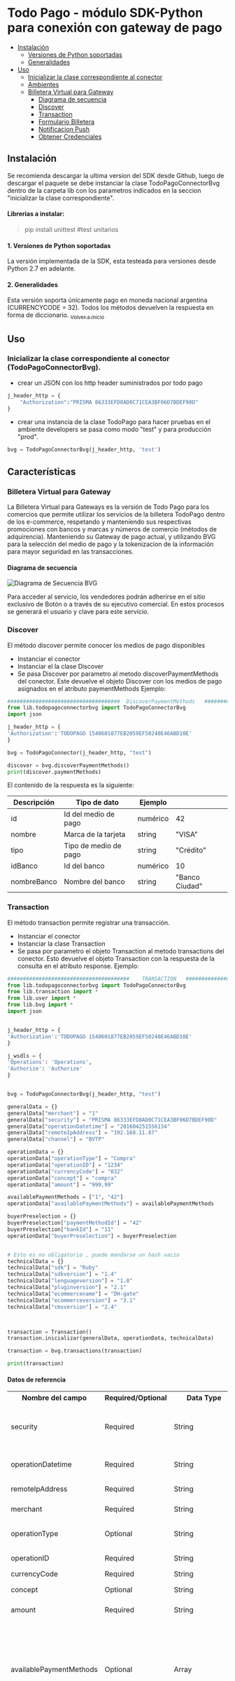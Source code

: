<a name="inicio"></a>
Todo Pago - módulo SDK-Python para conexión con gateway de pago
=======

+ [Instalación](#instalacion)
   + [Versiones de Python soportadas](#Versionesdepysoportadas)
   + [Generalidades](#general)
+ [Uso](#uso)
    + [Inicializar la clase correspondiente al conector](#initconector)
    + [Ambientes](#test)
    + [Billetera Virtual para Gateway](#bvg)
      + [Diagrama de secuencia](#bvg-uml)
      + [Discover](#bvg-discover)
      + [Transaction](#bvg-transaction)
      + [Formulario Billetera](#formbilletera)
      + [Notificacion Push](#bvg-push)
      + [Obtener Credenciales](#credenciales)

<a name="instalacion"></a>
## Instalación
Se recomienda descargar la ultima version del SDK desde Github, luego de descargar el paquete se debe instanciar la clase TodoPagoConnectorBvg dentro de la carpeta lib con los parametros indicados en la seccion "inicializar la clase correspondiente".

#### Librerias a instalar:
> pip install unittest #test unitarios


<a name="Versionesdepysoportadas"></a>

#### 1. Versiones de Python soportadas
La versión implementada de la SDK, esta testeada para versiones desde Python 2.7 en adelante.

<a name="general"></a>
#### 2. Generalidades
Esta versión soporta únicamente pago en moneda nacional argentina (CURRENCYCODE = 32).
Todos los métodos devuelven la respuesta en forma de diccionario.
[<sub>Volver a inicio</sub>](#inicio)

<a name="uso"></a>

## Uso
<a name="initconector"></a>
### Inicializar la clase correspondiente al conector (TodoPagoConnectorBvg).

- crear un JSON con los http header suministrados por todo pago
```python
j_header_http = {
    "Authorization":"PRISMA 86333EFD8AD0C71CEA3BF06D7BDEF90D"
}
```
- crear una instancia de la clase TodoPago para hacer pruebas en el ambiente developers se pasa como modo "test" y para producción "prod".

```python
bvg = TodoPagoConnectorBvg(j_header_http, 'test')

```

<a name="caracteristicas"></a>
## Características

<a name="bvg"></a>
### Billetera Virtual para Gateway
<p>La Billetera Virtual para Gateways es la versión de Todo Pago para los comercios que permite utilizar los servicios de la billetera TodoPago dentro de los e-commerce, respetando y manteniendo sus respectivas promociones con bancos y marcas y números de comercio (métodos de adquirencia). Manteniendo su Gateway de pago actual, y utilizando BVG para la selección del medio de pago y la tokenizacion de la información para mayor seguridad en las transacciones.</p>

<a name="bvg-uml"></a>
#### Diagrama de secuencia
![Diagrama de Secuencia BVG](http://www.plantuml.com/plantuml/png/ZL9BJiCm4Dtd5BDi5roW2oJw0I7ngMWlC3ZJOd0zaUq4XJknuWYz67Q-JY65bUNHlFVcpHiKZWqib2JjACdGE2baXjh1DPj3hj187fGNV20ZJehppTNWVuEEth5C4XHE5lxJAJGlN5nsJ323bP9xWWptQ42mhlXwQAlO0JpOTtZSXfMNT0YFcQzhif1MD0oJfRI22pBJdYYm1jnG-ubinjhZjcXUoQ654kQe1TiafG4srczzpE0-9-iC0f-CSDPgQ3v-wQvtLAVskTB5yHE156ISofG33dEVdFp0ccYoDQXje64z7N4P1iN_cRgZmkU8yH48Gm4JLIA3VJM0UIzrRob2H6s_xl1PAaME38voRqYH28l6DgzJqjxpaegSLE6JvJVIthZNu7BW83BVtAp7hVqTLcVezrr3Eo_jORVD8wTaoERAOHMKgXEErjwI_CpvLk_yS1ZX6pXCrhbzUM0dTsKJRoJznsMUdwOZYMirnpS0)

Para acceder al servicio, los vendedores podrán adherirse en el sitio exclusivo de Botón o a través de su ejecutivo comercial. En estos procesos se generará el usuario y clave para este servicio.

<a name="bvg-discover"></a>
### Discover

<p>El método discover permite conocer los medios de pago disponibles</p>

+ Instanciar el conector
+ Instanciar el la clase Discover
+ Se pasa Discover por parametro al metodo discoverPaymentMethods del conector. Este devuelve el objeto Discover con los medios de pago asignados en el atributo paymentMethods Ejemplo:

```python
####################################  DiscoverPaymentMethods   ############################################
from lib.todopagoconnectorbvg import TodoPagoConnectorBvg
import json

j_header_http = {
'Authorization':'TODOPAGO 1540601877EB2059EF50240E46ABD10E'
}

bvg = TodoPagoConnector(j_header_http, "test")

discover = bvg.discoverPaymentMethods()
print(discover.paymentMethods)
```

El contenido de la respuesta es la siguiente:

 Descripción | Tipo de dato | Ejemplo |		     |
-------------|------------------------|--------------|--------
id           | Id del medio de pago   | numérico     | 42
nombre       | Marca de la tarjeta    | string       | "VISA"
tipo         | Tipo de medio de pago  | string       | "Crédito"
idBanco      | Id del banco           | numérico     | 10
nombreBanco  | Nombre del banco       | string       | "Banco Ciudad"

<a name="bvg-transaction"></a>
### Transaction

<p>El método transaction permite registrar una transacción.</p>

+ Instanciar el conector
+ Instanciar la clase Transaction
+ Se pasa por parametro el objeto Transaction al metodo transactions del conector. Esto devuelve el objeto Transaction con la respuesta de la consulta en el atributo response. Ejemplo:

```python
#######################################    TRANSACTION   ##################################################
from lib.todopagoconnectorbvg import TodoPagoConnectorBvg
from lib.transaction import *
from lib.user import *
from lib.bvg import *
import json


j_header_http = {
'Authorization':'TODOPAGO 1540601877EB2059EF50240E46ABD10E'
}

j_wsdls = {
'Operations': 'Operations',
'Authorize': 'Authorize'
}


bvg = TodoPagoConnectorBvg(j_header_http, "test")

generalData = {}
generalData["merchant"] = "1"
generalData["security"] = "PRISMA 86333EFD8AD0C71CEA3BF06D7BDEF90D"
generalData["operationDatetime"] = "201604251556134"
generalData["remoteIpAddress"] = "192.168.11.87"
generalData["channel"] = "BVTP"

operationData = {}
operationData["operationType"] = "Compra"
operationData["operationID"] = "1234"
operationData["currencyCode"] = "032"
operationData["concept"] = "compra"
operationData["amount"] = "999,99"

availablePaymentMethods = ["1", "42"]
operationData["availablePaymentMethods"] = availablePaymentMethods

buyerPreselection = {}
buyerPreselection["paymentMethodId"] = "42"
buyerPreselection["bankId"] = "11"
operationData["buyerPreselection"] = buyerPreselection


# Esto es no obligatorio , puede mandarse un hash vacio
technicalData = {}
technicalData["sdk"] = "Ruby"
technicalData["sdkversion"] = "1.4"
technicalData["lenguageversion"] = "1.8"
technicalData["pluginversion"] = "2.1"
technicalData["ecommercename"] = "DH-gate"
technicalData["ecommerceversion"] = "3.1"
technicalData["cmsversion"] = "2.4"



transaction = Transaction()
transaction.inicializar(generalData, operationData, technicalData)

transaction = bvg.transactions(transaction)

print(transaction)
```

#### Datos de referencia

<table>
<tr><th>Nombre del campo</th><th>Required/Optional</th><th>Data Type</th><th>Comentarios</th></tr>
<tr><td>security</td><td>Required</td><td>String</td><td>Campo de autorización que deberá contener el valor del api key de la cuenta del vendedor (Merchant)</td></tr>
<tr><td>operationDatetime</td><td>Required</td><td>String</td><td>Fecha Hora de la invocación en Formato yyyyMMddHHmmssSSS</td></tr>
<tr><td>remoteIpAddress</td><td>Required</td><td>String</td><td>IP desde la cual se envía el requerimiento</td></tr>
<tr><td>merchant</td><td>Required</td><td>String</td><td>ID de cuenta del vendedor</td></tr>
<tr><td>operationType</td><td>Optional</td><td>String</td><td>Valor fijo definido para esta operatoria de integración</td></tr>
<tr><td>operationID</td><td>Required</td><td>String</td><td>ID de la operación en el eCommerce</td></tr>
<tr><td>currencyCode</td><td>Required</td><td>String</td><td>Valor fijo 32</td></tr>
<tr><td>concept</td><td>Optional</td><td>String</td><td>Especifica el concepto de la operación</td></tr>
<tr><td>amount</td><td>Required</td><td>String</td><td>Formato 999999999,99</td></tr>
<tr><td>availablePaymentMethods</td><td>Optional</td><td>Array</td><td>Array de Strings obtenidos desde el servicio de descubrimiento de medios de pago. Lista de ids de Medios de Pago habilitados para la transacción. Si no se envía están habilitados todos los Medios de Pago del usuario.</td></tr>
<tr><td>availableBanks</td><td>Optional</td><td>Array</td><td>Array de Strings obtenidos desde el servicio de descubrimiento de medios de pago. Lista de ids de Bancos habilitados para la transacción. Si no se envía están habilitados todos los bancos del usuario.</td></tr>
<tr><td>buyerPreselection</td><td>Optional</td><td>BuyerPreselection</td><td>Preselección de pago del usuario</td></tr>
<tr><td>sdk</td><td>Optional</td><td>String</td><td>Parámetro de versión de API</td></tr>
<tr><td>sdkversion</td><td>Optional</td><td>String</td><td>Parámetro de versión de API</td></tr>
<tr><td>lenguageversion</td><td>Optional</td><td>String</td><td>Parámetro de versión de API</td></tr>
<tr><td>pluginversion</td><td>Optional</td><td>String</td><td>Parámetro de versión de API</td></tr>
<tr><td>ecommercename</td><td>Optional</td><td>String</td><td>Parámetro de versión de API</td></tr>
<tr><td>ecommerceversion</td><td>Optional</td><td>String</td><td>Parámetro de versión de API</td></tr>
<tr><td>cmsversion</td><td>Optional</td><td>String</td><td>Parámetro de versión de API</td></tr>
</table>
<br>
<strong>BuyerPreselection</strong>
<br>
<table>
<tr><th>Nombre del campo</th><th>Data Type</th><th>Comentarios</th></tr>
<tr><td>paymentMethodId</td><td>String</td><td>Id del medio de pago seleccionado</td></tr>
<tr><td>bankId</td><td>String</td><td>Id del banco seleccionado</td></tr>
</table>



<a name="formbilletera"></a>
### Formulario Billetera

Para abrir el formulario se debe agregar un archivo javascript provisto por TodoPago e instanciar la API Javascript tal cual se muestra en el ejemplo correspondiente.

##### Endpoints:
+ Ambientes de pruebas: https://forms.integration.todopago.com.ar/resources/TPBSAForm.js
+ Ambiente Produccion: https://forms.todopago.com.ar/resources/TPBSAForm.min.js

```html

<html>
    <head>
        <title>Formulario de pago TP</title>
        <meta charset="UTF-8">
        <script src="https://forms.integration.todopago.com.ar/resources/TPBSAForm.js"></script>
        <link rel="stylesheet" type="text/css" href="css/styles.css">
        <script type="text/javascript">
        </script>
    </head>
	<body>
	    <script>
		var success = function(data) {
		    console.log(data);
		};
		var error = function(data) {
		    console.log(data);
		};
		var validation = function(data) {
		    console.log(data);
		}
		window.TPFORMAPI.hybridForm.initBSA({
		    publicKey: "requestpublickey",
		    merchantAccountId: "merchant",
		    callbackCustomSuccessFunction: "success",
		    callbackCustomErrorFunction: "error",
		    callbackValidationErrorFunction: "validation"
		});
	    </script>
	</body>
</html>

```

![Formulario de pago](https://raw.githubusercontent.com/TodoPago/imagenes/master/bsa/formulario-bsa_medios_pago.png)

##### Respuesta

Si la compra fue aprobada el formulario devolverá un JSON con la siguiente estructura.

```C#

{
"ResultCode":1,
"ResultMessage":"El medio de pago se selecciono correctamente",
"Action":"accion"
"SessionId":"DB37611F-6510-2423-1223-1C4F76F04A0D",
"IdCuenta":"41703",
"Token":"4507991692027787",
"MerchantAccountId": "46523",
"BankId":"17",
"CardNumberBin": 450799,
"FourLastDigitsOfCardNumber":"7783",
"PaymentMethodID":"42",
"SecurityCodeCheck": "false",
"SelectorClaveFlag": "1",
"TokenDate": "20180427",
"TokenizationFlag": "false",
"DatosAdicionales": {
	"tipoDocumento": "DNI",
	"numeroDocumento": "45998745",
	"generoCuentaCompradora": "M",
	"nombre": "Comprador",
	"apellido": "BSA",
  	"permiteObtenerMP": false
},
"VOLATILE_ENCRYPTED_DATA": "YRfrWggICAggsF0nR6ViuAgWsPr5ouR5knIbPtkN+yntd7G6FzN/Xb8zt6+QHnoxmpTraKphZVHvxA=="
"BSA":true
} 

```

**Nota**: Los campos queridos por decidir son el "Token" y "VOLATILE_ENCRYPTED_DATA".





<a name="bvg-push"></a>
### Notificacion Push

<p>El método pushnotify permite registrar la finalización de una transacción.</p>

+ Instanciar el conector
+ Instanciar la clase PushNotification
+ Se pasa por parametro el objeto PushNotification al metodo PushNotification del conector. Esto devuelve el objeto PushNotification con la respuesta de la consulta en el atributo response. Ejemplo:

```python
from lib.todopagoconnectorbvg import TodoPagoConnectorBvg
from lib.transaction import *
import time
import json

class Clase:
    key=None
    def __init__(self, transaction):
        self.key = transaction["publicRequestKey"]


j_header_http = {
'Authorization':'PRISMA 86333EFD8AD0C71CEA3BF06D7BDEF90D'
}

bvg = TodoPagoConnectorBvg(j_header_http, "test")

generalData = {}
generalData["merchant"] = 41702
generalData["security"] = "TODOPAGO 86333EFD8AD0C71CEA3BF06D7BDEF90D"
generalData["remoteIpAddress"] = "192.168.11.87"  
generalData["publicRequestKey"] = "2869c611-a55a-49d5-9be2-3137c95321zz"
generalData["operationName"] = "Compra"
generalData["operationDatetime"] = "20160704085736"

operationData = {}
operationData["resultCodeMedioPago"] = "-1"
operationData["resultCodeGateway"] = "-1"
operationData["idGateway"] = "8"
operationData["resultMessage"] = "Aprobada"
operationData["ticketNumber"] = "7866463542424"
operationData["codigoAutorizacion"] = "455422446756567"
operationData["currencyCode"] = "032"
operationData["operationID"] = "1234"
operationData["concept"] = "compra"
operationData["amount"] = "999,99"
operationData["facilitiesPayment"] = "03"

availablePaymentMethods = [1, 42]
operationData["availablePaymentMethods"] = availablePaymentMethods
operationData["availableBanks"] = []

buyerPreselection = {}
buyerPreselection["paymentMethodId"] = "42"
buyerPreselection["bankId"] = 11
operationData["buyerPreselection"] = buyerPreselection 
# Esto es no obligatorio , puede mandarse un hash vacio
technicalData = {}
technicalData["sdk"] = "Python"
technicalData["sdkversion"] = "1.4"
technicalData["lenguageversion"] = "1.8"
technicalData["pluginversion"] = "2.1"
technicalData["ecommercename"] = "DH-gate"
technicalData["ecommerceversion"] = "3.1"
technicalData["cmsversion"] = "2.4"

tokenizationData = {}
tokenizationData["publicTokenizationField"] = "sydguyt3e862t76ierh76487638rhkh7"
tokenizationData["credentialMask"] = "4510XXXXX00001"

transaction = Transaction()
transaction.inicializar(generalData, operationData, technicalData)

transaction = bvg.transactions(transaction)

print(transaction.getResponse())

```

#### Datos de referencia

<table>
<tr><th>Nombre del campo</th><th>Required/Optional</th><th>Data Type</th><th>Comentarios</th></tr>
<tr><td>Security</td><td>Required</td><td>String</td><td>Authorization que deberá contener el valor del api key de la cuenta del vendedor (Merchant). Este dato viaja en el Header HTTP</td></tr>
<tr><td>Merchant</td><td>Required</td><td>String</td><td>ID de cuenta del comercio</td></tr>
<tr><td>RemoteIpAddress</td><td>Optional</td><td>String</td><td>IP desde la cual se envía el requerimiento</td></tr>
<tr><td>PublicRequestKey</td><td>Required</td><td>String</td><td>publicRequestKey de la transacción creada. Ejemplo: 710268a7-7688-c8bf-68c9-430107e6b9da</td></tr>
<tr><td>OperationName</td><td>Required</td><td>String</td><td>Valor que describe la operación a realizar, debe ser fijo entre los siguientes valores: “Compra”, “Devolucion” o “Anulacion”</td></tr>
<tr><td>ResultCodeMedioPago</td><td>Optional</td><td>String</td><td>Código de respuesta de la operación propocionado por el medio de pago</td></tr>
<tr><td>ResultCodeGateway</td><td>Optional</td><td>String</td><td>Código de respuesta de la operación propocionado por el gateway</td></tr>
<tr><td>idGateway</td><td>Optional</td><td>String</td><td>Id del Gateway que procesó el pago. Si envían el resultCodeGateway, es obligatorio que envíen este campo</td></tr>
<tr><td>ResultMessage</td><td>Optional</td><td>String</td><td>Detalle de respuesta de la operación.</td></tr>
<tr><td>OperationDatetime</td><td>Required</td><td>String</td><td>Fecha Hora de la operación en el comercio en Formato yyyyMMddHHmmssMMM</td></tr>
<tr><td>TicketNumber</td><td>Optional</td><td>String</td><td>Numero de ticket generado</td></tr>
<tr><td>CodigoAutorizacion</td><td>Optional</td><td>String</td><td>Codigo de autorización de la operación</td></tr>
<tr><td>CurrencyCode</td><td>Required</td><td>String</td><td>Valor fijo 32</td></tr>
<tr><td>OperationID</td><td>Required</td><td>String</td><td>ID de la operación en el eCommerce</td></tr>
<tr><td>Amount</td><td>Required</td><td>String</td><td>Formato 999999999,99</td></tr>
<tr><td>FacilitiesPayment</td><td>Required</td><td>String</td><td>Formato 99</td></tr>
<tr><td>Concept</td><td>Optional</td><td>String</td><td>Especifica el concepto de la operación dentro del ecommerce</td></tr>
<tr><td>PublicTokenizationField</td><td>Required</td><td>String</td><td></td></tr>
<tr><td>CredentialMask</td><td>Optional</td><td>String</td><td></td></tr>
</table>

[<sub>Volver a inicio</sub>](#inicio)



<a name="credenciales"></a>
### Obtener credenciales
El SDK permite obtener las credenciales "Authentification", "MerchandId" y "Security" de la cuenta de Todo Pago, ingresando el usuario y contraseña.<br>
Esta funcionalidad es útil para obtener los parámetros de configuración dentro de la implementación.

![devolucion parcial](https://raw.githubusercontent.com/TodoPago/imagenes/master/README.img/secuencia-credenciales.jpg)

- Crear una instancia de la clase User:
```python

j_header_http = {
	'Authorization':''
}

tpc = TodoPagoConnector(j_header_http, "test")

#usario de TodoPago
datosUsuario = {
	'USUARIO' : "usuario@todopago.com.ar",
	'CLAVE' : "contraseña"
}

#este método devuelve un json con las credenciales
tpc.getCredentials(userCredenciales);

```
**Observación**: El Security se obtiene a partir de apiKey, eliminando TODOPAGO de este último.

[<sub>Volver a inicio</sub>](#inicio)
<br>
